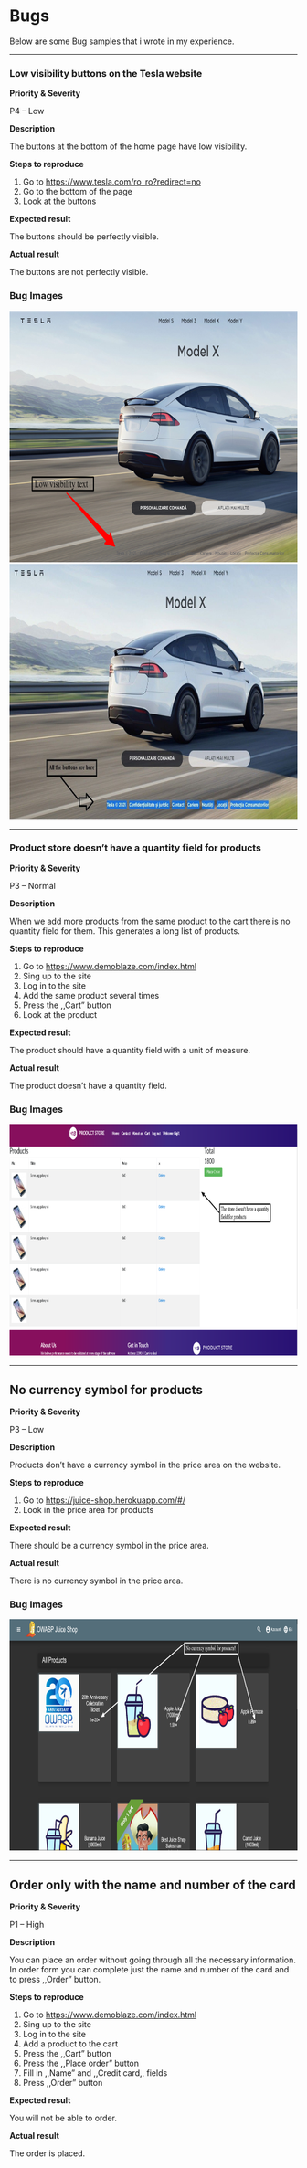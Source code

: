 # Bugs

Below are some Bug samples that i wrote in my experience.

-----------------

### Low visibility buttons on the Tesla website

**Priority & Severity**

P4 – Low

**Description**

The buttons at the bottom of the home page have low visibility.

**Steps to reproduce**
1.  Go to https://www.tesla.com/ro_ro?redirect=no
2.  Go to the bottom of the page
3. Look at the buttons

**Expected result**

The buttons should be perfectly visible.

**Actual result** 

The buttons are not perfectly visible.
### Bug Images
<img src="Bug Images/Tesla Bug image 1.png " witdh="450" height="440" >  
<img src="Bug Images/Tesla Bug image 2.jpg" witdh="400" height="447" >

-----------------

### Product store doesn’t have a quantity field for products

**Priority & Severity**

P3 – Normal

**Description**

When we add more products from the same product to the cart there is no quantity field for them. This generates a long list of products.

**Steps to reproduce**
1. Go to https://www.demoblaze.com/index.html  
2. Sing up to the site
3. Log in to the site
4. Add the same product several times
5. Press the ,,Cart” button
6. Look at the product

**Expected result**

The product should have a quantity field with a unit of measure.

**Actual result**

The product doesn’t have a quantity field.
### Bug Images

<img src="Bug Images/Product store bug .png" witdh="400" height="405" >  

-----------------

## No currency symbol for products

**Priority & Severity**

P3 – Low

**Description**

Products don’t have a currency symbol in the price area on the website.

**Steps to reproduce**

1. Go to https://juice-shop.herokuapp.com/#/
2. Look in the price area for products

**Expected result**

There should be a currency symbol in the price area.

**Actual result**

There is no currency symbol in the price area.

### Bug Images

<img src="Bug Images/Juice Shop bug.png" witdh="400" height="405" >  

-----------------

## Order only with the name and number of the card
**Priority & Severity**

P1 – High

**Description**

You can place an order without going through all the necessary information. In order form you can complete just the name and number of the card and to press ,,Order” button.

**Steps to reproduce**
1. Go to https://www.demoblaze.com/index.html  
2. Sing up to the site
3. Log in to the site
4. Add a product to the cart
5. Press the ,,Cart” button
6. Press the ,,Place order” button
7. Fill in ,,Name” and ,,Credit card,, fields
8. Press ,,Order” button

**Expected result**

You will not be able to order.

**Actual result**

The order is placed.


